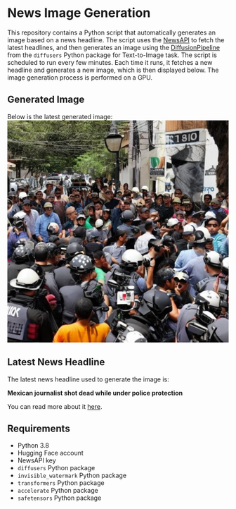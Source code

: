 # News Image Generation
This repository contains a Python script that automatically generates an image based on a news headline. The script uses the [NewsAPI](https://newsapi.org/) to fetch the latest headlines, and then generates an image using the [DiffusionPipeline](https://github.com/huggingface/diffusers) from the `diffusers` Python package for Text-to-Image task.
The script is scheduled to run every few minutes. Each time it runs, it fetches a new headline and generates a new image, which is then displayed below. The image generation process is performed on a GPU.

## Generated Image
Below is the latest generated image:
![Generated Image](image.png)

## Latest News Headline
The latest news headline used to generate the image is:

**Mexican journalist shot dead while under police protection**

You can read more about it [here](https://news.google.com/rss/articles/CBMiWkFVX3lxTFBLV1hNU1dxRmpzRjNVWVVOWkdiQzJ2RVhKQ2wyUzNiM0RLT2FEd21iakd4Tk1TOWlXbnhXZzJBNXphUXJWRHVpckVXWVlGX0JfaEpHX1BEOFNjd9IBX0FVX3lxTFBuaTE3UEp4RldMTXozX1NBMWFtbF8yX0NvZTREMUQ2cW5XZjJYOWpfMUFtTzFVOG9tRDhQOFFCcHppdUM5S0U4WU1kcnoxUkRPUmJXWU9RbG5wdUZNODVR?oc=5).

## Requirements
- Python 3.8
- Hugging Face account
- NewsAPI key
- `diffusers` Python package
- `invisible_watermark` Python package
- `transformers` Python package
- `accelerate` Python package
- `safetensors` Python package
